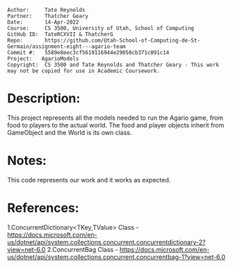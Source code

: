 ```
Author:     Tate Reynolds
Partner:    Thatcher Geary
Date:       14-Apr-2022
Course:     CS 3500, University of Utah, School of Computing
GitHub ID:  TateRCXVII & ThatcherG
Repo:       https://github.com/Utah-School-of-Computing-de-St-Germain/assignment-eight---agario-team
Commit #:   5589e8eec3cf5619116944e29050cb371c091c14
Project:   AgarioModels
Copyright:  CS 3500 and Tate Reynolds and Thatcher Geary - This work may not be copied for use in Academic Coursework.
```
# Description:
This project represents all the models needed to run the Agario game, from food to players to the actual world. The food and player objects inherit from GameObject and the World
is its own class.

# Notes:
This code represents our work and it works as expected.

# References:
 1.ConcurrentDictionary<TKey,TValue> Class - https://docs.microsoft.com/en-us/dotnet/api/system.collections.concurrent.concurrentdictionary-2?view=net-6.0
 2.ConcurrentBag<T> Class - https://docs.microsoft.com/en-us/dotnet/api/system.collections.concurrent.concurrentbag-1?view=net-6.0
